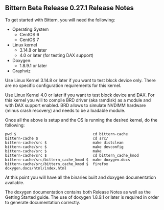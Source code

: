 Bittern Beta Release 0.27.1 Release Notes
-----------------------------------------

To get started with Bittern, you will need the following:

* Operating System
	* CentOS 6
	* CentOS 7
* Linux kernel
	* 3.14.8 or later
	* 4.0 or later (for testing DAX support)
* Doxygen
	* 1.8.9.1 or later
* Graphviz

Use Linux Kernel 3.14.8 or later if you want to test block device only.
There are no specific configuration requirements for this kernel.

Use Linux Kernel 4.0 or later if you want to test block device and DAX.
For this kernel you will to compile BRD driver (aka ramdisk) as a module and
with DAX support enabled. BRD allows to simulate NVDIMM hardware (minus crash
recovery) and needs to be a loadable module.

Once all the above is setup and the OS is running the desired kernel,
do the following:

	pwd $                                   cd bittern-cache
	bittern-cache $                         cd src/
	bittern-cache/src $                     make distclean
	bittern-cache/src $                     make devconfig
	bittern-cache/src $                     make
	bittern-cache/src $                     cd bittern_cache_kmod
	bittern-cache/src/bittern_cache_kmod $  make doxygen.docs
	bittern-cache/src/bittern_cache_kmod $  firefox doxygen.docs/html/index.html

At this point you will have all the binaries built and doxygen documentation
available.

The doxygen documentation contains both Release Notes as well as the
Getting Started guide. The use of doxygen 1.8.9.1 or later is required
in order to generate documentation correctly.

